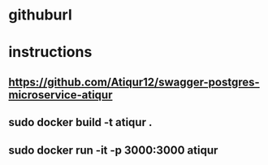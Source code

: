 # githuburl
# instructions
## https://github.com/Atiqur12/swagger-postgres-microservice-atiqur
## sudo docker build -t atiqur .
## sudo docker run -it -p 3000:3000 atiqur